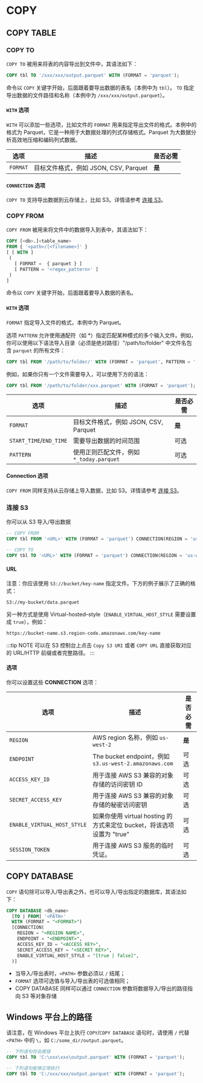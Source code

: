 # COPY

## COPY TABLE
### COPY TO

`COPY TO` 被用来将表的内容导出到文件中，其语法如下：

```sql
COPY tbl TO '/xxx/xxx/output.parquet' WITH (FORMAT = 'parquet');
```

命令以 `COPY` 关键字开始，后面跟着要导出数据的表名（本例中为 `tbl`）。
`TO` 指定导出数据的文件路径和名称（本例中为 `/xxx/xxx/output.parquet`）。

#### `WITH` 选项

`WITH` 可以添加一些选项，比如文件的 `FORMAT` 用来指定导出文件的格式。本例中的格式为 Parquet，它是一种用于大数据处理的列式存储格式。Parquet 为大数据分析高效地压缩和编码列式数据。

| 选项  | 描述  | 是否必需 |
|---|---|---|
| `FORMAT` | 目标文件格式，例如 JSON, CSV, Parquet  | **是** |

#### `CONNECTION` 选项

`COPY TO` 支持导出数据到云存储上，比如 S3。详情请参考 [连接 S3](#连接-s3)。


### COPY FROM

`COPY FROM` 被用来将文件中的数据导入到表中，其语法如下：

```sql
COPY [<db>.]<table_name>
FROM { '<path>/[<filename>]' }
[ [ WITH ]
 (
   [ FORMAT =  { parquet } ]
   [ PATTERN = '<regex_pattern>' ]
 )
]
```

命令以 `COPY` 关键字开始，后面跟着要导入数据的表名。

#### `WITH` 选项

`FORMAT` 指定导入文件的格式，本例中为 Parquet。

选项 `PATTERN` 允许使用通配符（如 *）指定匹配某种模式的多个输入文件。例如，你可以使用以下语法导入目录（必须是绝对路径）"/path/to/folder" 中文件名包含 `parquet` 的所有文件：

```sql
COPY tbl FROM '/path/to/folder/' WITH (FORMAT = 'parquet', PATTERN = '.*parquet.*');
```

例如，如果你只有一个文件需要导入，可以使用下方的语法：

```sql
COPY tbl FROM '/path/to/folder/xxx.parquet' WITH (FORMAT = 'parquet');
```

| 选项  | 描述  | 是否必需 |
|---|---|---|
| `FORMAT` | 目标文件格式，例如 JSON, CSV, Parquet  | **是** |
| `START_TIME`/`END_TIME`| 需要导出数据的时间范围 | 可选 |
| `PATTERN` | 使用正则匹配文件，例如 `*_today.parquet` | 可选 |

#### Connection 选项

`COPY FROM` 同样支持从云存储上导入数据，比如 S3。详情请参考 [连接 S3](#连接-s3)。

### 连接 S3

你可以从 S3 导入/导出数据

```sql
-- COPY FROM
COPY tbl FROM '<URL>' WITH (FORMAT = 'parquet') CONNECTION(REGION = 'us-west-2');

-- COPY TO
COPY tbl TO '<URL>' WITH (FORMAT = 'parquet') CONNECTION(REGION = 'us-west-2');
```

#### URL

注意：你应该使用 `S3://bucket/key-name` 指定文件。下方的例子展示了正确的格式：

```
S3://my-bucket/data.parquet
```

另一种方式是使用 Virtual-hosted–style（`ENABLE_VIRTUAL_HOST_STYLE` 需要设置成 `true`），例如：

```
https://bucket-name.s3.region-code.amazonaws.com/key-name
```

:::tip NOTE
可以在 S3 控制台上点击 `Copy S3 URI` 或者 `COPY URL` 直接获取对应的 URL/HTTP 前缀或者完整路径。
:::

#### 选项

你可以设置这些 **CONNECTION** 选项：

| 选项  | 描述  | 是否必需  |
|---|---|---|
| `REGION` | AWS region 名称，例如 `us-west-2` | **是** |
| `ENDPOINT`  | The bucket endpoint，例如 `s3.us-west-2.amazonaws.com`  | 可选 |
| `ACCESS_KEY_ID` | 用于连接 AWS S3 兼容的对象存储的访问密钥 ID | 可选 |
| `SECRET_ACCESS_KEY` | 用于连接 AWS S3 兼容的对象存储的秘密访问密钥  | 可选 |
| `ENABLE_VIRTUAL_HOST_STYLE` | 如果你使用 virtual hosting 的方式来定位 bucket，将该选项设置为 "true" | 可选 |
| `SESSION_TOKEN` | 用于连接 AWS S3 服务的临时凭证。 | 可选 |

## COPY DATABASE

`COPY` 语句除可以导入/导出表之外，也可以导入/导出指定的数据库，其语法如下：

```sql
COPY DATABASE <db_name> 
  [TO | FROM] '<PATH>' 
  WITH (FORMAT = "<FORMAT>") 
  [CONNECTION(
    REGION = "<REGION NAME>",
    ENDPOINT = "<ENDPOINT>",
    ACCESS_KEY_ID = "<ACCESS KEY>",
    SECRET_ACCESS_KEY = "<SECRET KEY>",
    ENABLE_VIRTUAL_HOST_STYLE = "[true | false]",
  )]
```

- 当导入/导出表时，`<PATH>` 参数必须以 `/` 结尾；
- `FORMAT` 选项可选值与导入/导出表的可选值相同；
- COPY DATABASE 同样可以通过 `CONNECTION` 参数将数据导入/导出的路径指向 S3 等对象存储

## Windows 平台上的路径

请注意，在 Windows 平台上执行 `COPY`/`COPY DATABASE` 语句时，请使用 `/` 代替 `<PATH>` 中的 `\`，如 `C:/some_dir/output.parquet`。

```sql
-- 下列语句将会报错
COPY tbl TO 'C:\xxx\xxx\output.parquet' WITH (FORMAT = 'parquet');

-- 下列语句能够正常执行
COPY tbl TO 'C:/xxx/xxx/output.parquet' WITH (FORMAT = 'parquet');
```